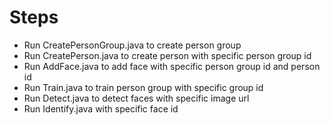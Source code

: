 # Steps
  - Run CreatePersonGroup.java to create person group
  - Run CreatePerson.java to create person with specific person group id
  - Run AddFace.java to add face with specific person group id and person id
  - Run Train.java to train person group with specific group id
  - Run Detect.java to detect faces with specific image url
  - Run Identify.java with specific face id